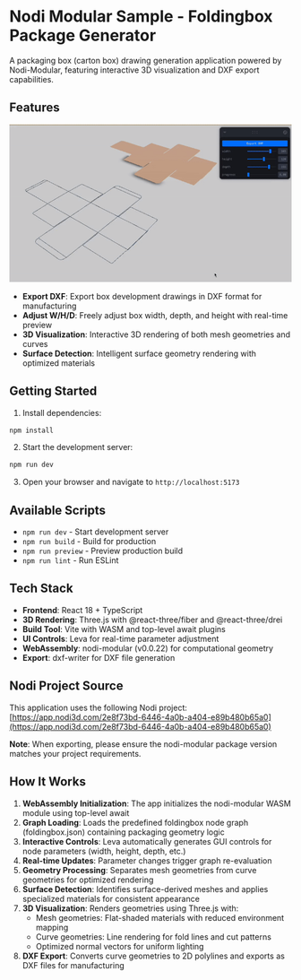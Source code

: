 # Nodi Modular Sample - Foldingbox Package Generator

A packaging box (carton box) drawing generation application powered by Nodi-Modular, featuring interactive 3D visualization and DXF export capabilities.

## Features

![demo video](./public//foldingbox.gif)

- **Export DXF**: Export box development drawings in DXF format for manufacturing
- **Adjust W/H/D**: Freely adjust box width, depth, and height with real-time preview
- **3D Visualization**: Interactive 3D rendering of both mesh geometries and curves
- **Surface Detection**: Intelligent surface geometry rendering with optimized materials

## Getting Started

1. Install dependencies:
```bash
npm install
```

2. Start the development server:
```bash
npm run dev
```

3. Open your browser and navigate to `http://localhost:5173`

## Available Scripts

- `npm run dev` - Start development server
- `npm run build` - Build for production
- `npm run preview` - Preview production build
- `npm run lint` - Run ESLint

## Tech Stack

- **Frontend**: React 18 + TypeScript
- **3D Rendering**: Three.js with @react-three/fiber and @react-three/drei
- **Build Tool**: Vite with WASM and top-level await plugins
- **UI Controls**: Leva for real-time parameter adjustment
- **WebAssembly**: nodi-modular (v0.0.22) for computational geometry
- **Export**: dxf-writer for DXF file generation

## Nodi Project Source

This application uses the following Nodi project:
[https://app.nodi3d.com/2e8f73bd-6446-4a0b-a404-e89b480b65a0](https://app.nodi3d.com/2e8f73bd-6446-4a0b-a404-e89b480b65a0)

**Note**: When exporting, please ensure the nodi-modular package version matches your project requirements.


## How It Works

1. **WebAssembly Initialization**: The app initializes the nodi-modular WASM module using top-level await
2. **Graph Loading**: Loads the predefined foldingbox node graph (foldingbox.json) containing packaging geometry logic
3. **Interactive Controls**: Leva automatically generates GUI controls for node parameters (width, height, depth, etc.)
4. **Real-time Updates**: Parameter changes trigger graph re-evaluation
5. **Geometry Processing**: Separates mesh geometries from curve geometries for optimized rendering
6. **Surface Detection**: Identifies surface-derived meshes and applies specialized materials for consistent appearance
7. **3D Visualization**: Renders geometries using Three.js with:
   - Mesh geometries: Flat-shaded materials with reduced environment mapping
   - Curve geometries: Line rendering for fold lines and cut patterns
   - Optimized normal vectors for uniform lighting
8. **DXF Export**: Converts curve geometries to 2D polylines and exports as DXF files for manufacturing